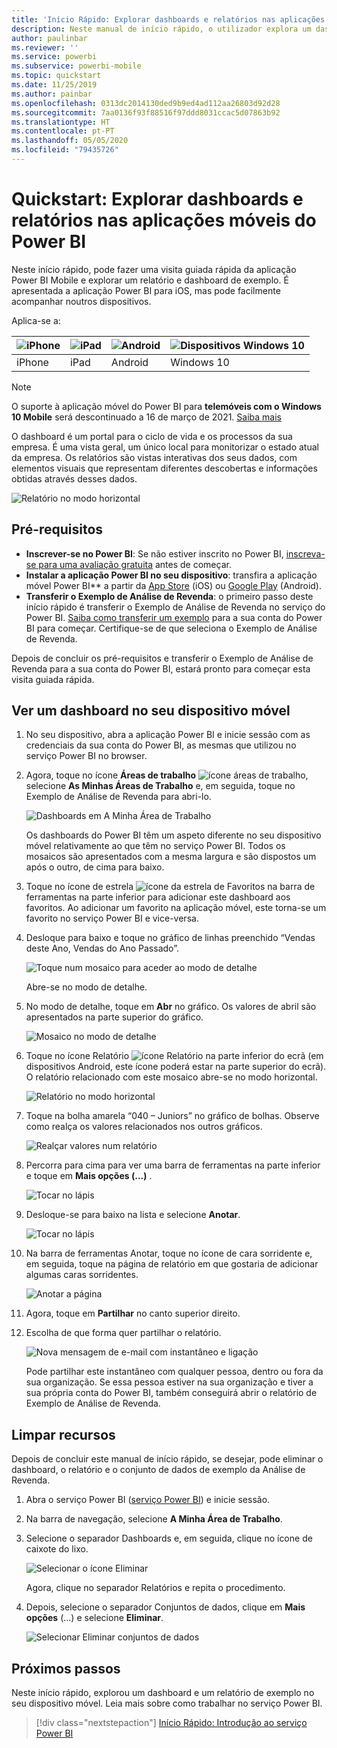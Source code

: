 ```yaml
---
title: 'Início Rápido: Explorar dashboards e relatórios nas aplicações móveis'
description: Neste manual de início rápido, o utilizador explora um dashboard e um relatório de exemplo nas aplicações móveis do Power BI.
author: paulinbar
ms.reviewer: ''
ms.service: powerbi
ms.subservice: powerbi-mobile
ms.topic: quickstart
ms.date: 11/25/2019
ms.author: painbar
ms.openlocfilehash: 0313dc2014130ded9b9ed4ad112aa26803d92d28
ms.sourcegitcommit: 7aa0136f93f88516f97ddd8031ccac5d07863b92
ms.translationtype: HT
ms.contentlocale: pt-PT
ms.lasthandoff: 05/05/2020
ms.locfileid: "79435726"
---
```

# <a name="quickstart-explore-dashboards-and-reports-in-the-power-bi-mobile-apps"></a>Quickstart: Explorar dashboards e relatórios nas aplicações móveis do Power BI
Neste início rápido, pode fazer uma visita guiada rápida da aplicação Power BI Mobile e explorar um relatório e dashboard de exemplo. É apresentada a aplicação Power BI para iOS, mas pode facilmente acompanhar noutros dispositivos.

Aplica-se a:

| ![iPhone](./media/mobile-apps-quickstart-view-dashboard-report/iphone-logo-30-px.png) | ![iPad](./media/mobile-apps-quickstart-view-dashboard-report/ipad-logo-30-px.png) | ![Android](./media/mobile-apps-quickstart-view-dashboard-report/android-logo-30-px.png) | ![Dispositivos Windows 10](./media/mobile-apps-quickstart-view-dashboard-report/win-10-logo-30-px.png) |
|:--- |:--- |:--- |:--- |
| iPhone | iPad | Android | Windows 10 |

>[!NOTE]
>O suporte à aplicação móvel do Power BI para **telemóveis com o Windows 10 Mobile** será descontinuado a 16 de março de 2021. [Saiba mais](https://go.microsoft.com/fwlink/?linkid=2121400)

O dashboard é um portal para o ciclo de vida e os processos da sua empresa. É uma vista geral, um único local para monitorizar o estado atual da empresa. Os relatórios são vistas interativas dos seus dados, com elementos visuais que representam diferentes descobertas e informações obtidas através desses dados. 

![Relatório no modo horizontal](././media/mobile-apps-quickstart-view-dashboard-report/power-bi-android-quickstart-report.png)

## <a name="prerequisites"></a>Pré-requisitos

* **Inscrever-se no Power BI**: Se não estiver inscrito no Power BI, [inscreva-se para uma avaliação gratuita](https://app.powerbi.com/signupredirect?pbi_source=web) antes de começar.
* **Instalar a aplicação Power BI no seu dispositivo**: transfira a aplicação móvel Power BI** a partir da [App Store](https://apps.apple.com/app/microsoft-power-bi/id929738808) (iOS) ou [Google Play](https://play.google.com/store/apps/details?id=com.microsoft.powerbim&amp;amp;clcid=0x409) (Android).
* **Transferir o Exemplo de Análise de Revenda**: o primeiro passo deste início rápido é transferir o Exemplo de Análise de Revenda no serviço do Power BI. [Saiba como transferir um exemplo](./mobile-apps-download-samples.md) para a sua conta do Power BI para começar. Certifique-se de que seleciona o Exemplo de Análise de Revenda.

Depois de concluir os pré-requisitos e transferir o Exemplo de Análise de Revenda para a sua conta do Power BI, estará pronto para começar esta visita guiada rápida.

## <a name="view-a-dashboard-on-your-mobile-device"></a>Ver um dashboard no seu dispositivo móvel
1. No seu dispositivo, abra a aplicação Power BI e inicie sessão com as credenciais da sua conta do Power BI, as mesmas que utilizou no serviço Power BI no browser.
 
1. Agora, toque no ícone **Áreas de trabalho** ![ícone áreas de trabalho](./media/mobile-apps-quickstart-view-dashboard-report/power-bi-iphone-workspaces-button.png), selecione **As Minhas Áreas de Trabalho** e, em seguida, toque no Exemplo de Análise de Revenda para abri-lo.

    ![Dashboards em A Minha Área de Trabalho](./media/mobile-apps-quickstart-view-dashboard-report/power-bi-android-quickstart-dashboard.png)
   
    Os dashboards do Power BI têm um aspeto diferente no seu dispositivo móvel relativamente ao que têm no serviço Power BI. Todos os mosaicos são apresentados com a mesma largura e são dispostos um após o outro, de cima para baixo.

5. Toque no ícone de estrela ![ícone da estrela de Favoritos](./media/mobile-apps-quickstart-view-dashboard-report/power-bi-android-quickstart-favorite-icon.png) na barra de ferramentas na parte inferior para adicionar este dashboard aos favoritos. Ao adicionar um favorito na aplicação móvel, este torna-se um favorito no serviço Power BI e vice-versa.

6. Desloque para baixo e toque no gráfico de linhas preenchido “Vendas deste Ano, Vendas do Ano Passado”.

    ![Toque num mosaico para aceder ao modo de detalhe](./media/mobile-apps-quickstart-view-dashboard-report/power-bi-android-quickstart-tap-tile-fave.png)

    Abre-se no modo de detalhe.

7. No modo de detalhe, toque em **Abr** no gráfico. Os valores de abril são apresentados na parte superior do gráfico.

    ![Mosaico no modo de detalhe](./media/mobile-apps-quickstart-view-dashboard-report/power-bi-android-quickstart-tile-focus.png)

8. Toque no ícone Relatório ![ícone Relatório](./media/mobile-apps-quickstart-view-dashboard-report/power-bi-android-quickstart-report-icon.png) na parte inferior do ecrã (em dispositivos Android, este ícone poderá estar na parte superior do ecrã). O relatório relacionado com este mosaico abre-se no modo horizontal.

    ![Relatório no modo horizontal](././media/mobile-apps-quickstart-view-dashboard-report/power-bi-android-quickstart-report.png)

9. Toque na bolha amarela “040 – Juniors” no gráfico de bolhas. Observe como realça os valores relacionados nos outros gráficos. 

    ![Realçar valores num relatório](./media/mobile-apps-quickstart-view-dashboard-report/power-bi-android-quickstart-cross-highlight.png)

10. Percorra para cima para ver uma barra de ferramentas na parte inferior e toque em **Mais opções (…)** .

    ![Tocar no lápis](./media/mobile-apps-quickstart-view-dashboard-report/power-bi-android-quickstart-tap-pencil.png)


11. Desloque-se para baixo na lista e selecione **Anotar**.

    ![Tocar no lápis](./media/mobile-apps-quickstart-view-dashboard-report/power-bi-android-quickstart-tap-pencil2.png)

12. Na barra de ferramentas Anotar, toque no ícone de cara sorridente e, em seguida, toque na página de relatório em que gostaria de adicionar algumas caras sorridentes.
 
    ![Anotar a página](./media/mobile-apps-quickstart-view-dashboard-report/power-bi-android-quickstart-annotate.png)

13. Agora, toque em **Partilhar** no canto superior direito.

14. Escolha de que forma quer partilhar o relatório.  

    ![Nova mensagem de e-mail com instantâneo e ligação](./media/mobile-apps-quickstart-view-dashboard-report/power-bi-android-quickstart-send-snapshot.png)

    Pode partilhar este instantâneo com qualquer pessoa, dentro ou fora da sua organização. Se essa pessoa estiver na sua organização e tiver a sua própria conta do Power BI, também conseguirá abrir o relatório de Exemplo de Análise de Revenda.

## <a name="clean-up-resources"></a>Limpar recursos

Depois de concluir este manual de início rápido, se desejar, pode eliminar o dashboard, o relatório e o conjunto de dados de exemplo da Análise de Revenda.

1. Abra o serviço Power BI ([serviço Power BI](https://app.powerbi.com)) e inicie sessão.

2. Na barra de navegação, selecione **A Minha Área de Trabalho**.

3. Selecione o separador Dashboards e, em seguida, clique no ícone de caixote do lixo.

    ![Selecionar o ícone Eliminar](./media/mobile-apps-quickstart-view-dashboard-report/power-bi-android-quickstart-delete-retail.png)

    Agora, clique no separador Relatórios e repita o procedimento.

4. Depois, selecione o separador Conjuntos de dados, clique em **Mais opções** (...) e selecione **Eliminar**. 


    ![Selecionar Eliminar conjuntos de dados](./media/mobile-apps-quickstart-view-dashboard-report/power-bi-android-quickstart-delete-retail-datasets.png)

## <a name="next-steps"></a>Próximos passos

Neste início rápido, explorou um dashboard e um relatório de exemplo no seu dispositivo móvel. Leia mais sobre como trabalhar no serviço Power BI. 

> [!div class="nextstepaction"]
> [Início Rápido: Introdução ao serviço Power BI](../end-user-experience.md)

